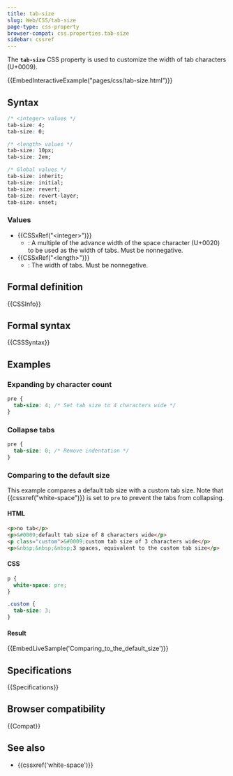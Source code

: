 ```yaml
---
title: tab-size
slug: Web/CSS/tab-size
page-type: css-property
browser-compat: css.properties.tab-size
sidebar: cssref
---
```



The **`tab-size`** CSS property is used to customize the width of tab characters (U+0009).

{{EmbedInteractiveExample("pages/css/tab-size.html")}}

## Syntax

```css
/* <integer> values */
tab-size: 4;
tab-size: 0;

/* <length> values */
tab-size: 10px;
tab-size: 2em;

/* Global values */
tab-size: inherit;
tab-size: initial;
tab-size: revert;
tab-size: revert-layer;
tab-size: unset;
```

### Values

- {{CSSxRef("&lt;integer&gt;")}}
  - : A multiple of the advance width of the space character (U+0020) to be used as the width of tabs. Must be nonnegative.
- {{CSSxRef("&lt;length&gt;")}}
  - : The width of tabs. Must be nonnegative.

## Formal definition

{{CSSInfo}}

## Formal syntax

{{CSSSyntax}}

## Examples

### Expanding by character count

```css
pre {
  tab-size: 4; /* Set tab size to 4 characters wide */
}
```

### Collapse tabs

```css
pre {
  tab-size: 0; /* Remove indentation */
}
```

### Comparing to the default size

This example compares a default tab size with a custom tab size. Note that {{cssxref("white-space")}} is set to `pre` to prevent the tabs from collapsing.

#### HTML

```html
<p>no tab</p>
<p>&#0009;default tab size of 8 characters wide</p>
<p class="custom">&#0009;custom tab size of 3 characters wide</p>
<p>&nbsp;&nbsp;&nbsp;3 spaces, equivalent to the custom tab size</p>
```

#### CSS

```css
p {
  white-space: pre;
}

.custom {
  tab-size: 3;
}
```

#### Result

{{EmbedLiveSample('Comparing_to_the_default_size')}}

## Specifications

{{Specifications}}

## Browser compatibility

{{Compat}}

## See also

- {{cssxref('white-space')}}
